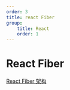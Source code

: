 ```yaml
---
order: 3
title: react Fiber
group:
    title: React
    order: 1
---
```

# React Fiber
[React Fiber 架构](https://zhuanlan.zhihu.com/p/37095662)  